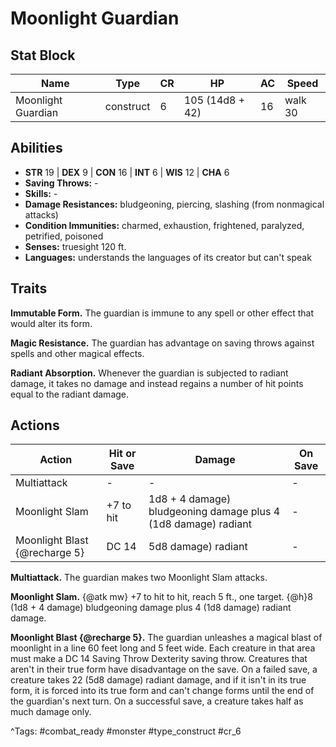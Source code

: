# Moonlight Guardian

## Stat Block

| Name | Type | CR | HP | AC | Speed |
|------|------|----|----|----|-------|
| Moonlight Guardian | construct | 6 | 105 (14d8 + 42) | 16 | walk 30 |

## Abilities

- **STR** 19 | **DEX** 9 | **CON** 16 | **INT** 6 | **WIS** 12 | **CHA** 6
- **Saving Throws:** -  
- **Skills:** -  
- **Damage Resistances:** bludgeoning, piercing, slashing (from nonmagical attacks)  
- **Condition Immunities:** charmed, exhaustion, frightened, paralyzed, petrified, poisoned  
- **Senses:** truesight 120 ft.  
- **Languages:** understands the languages of its creator but can't speak

## Traits

**Immutable Form.** The guardian is immune to any spell or other effect that would alter its form.

**Magic Resistance.** The guardian has advantage on saving throws against spells and other magical effects.

**Radiant Absorption.** Whenever the guardian is subjected to radiant damage, it takes no damage and instead regains a number of hit points equal to the radiant damage.


## Actions

| Action | Hit or Save | Damage | On Save |
|--------|--------------|--------|----------|
| Multiattack | - | - | - |
| Moonlight Slam | +7 to hit | 1d8 + 4 damage) bludgeoning damage plus 4 (1d8 damage) radiant | - |
| Moonlight Blast {@recharge 5} | DC 14 | 5d8 damage) radiant | - |

**Multiattack.** The guardian makes two Moonlight Slam attacks.

**Moonlight Slam.** {@atk mw} +7 to hit to hit, reach 5 ft., one target. {@h}8 (1d8 + 4 damage) bludgeoning damage plus 4 (1d8 damage) radiant damage.

**Moonlight Blast {@recharge 5}.** The guardian unleashes a magical blast of moonlight in a line 60 feet long and 5 feet wide. Each creature in that area must make a DC 14 Saving Throw Dexterity saving throw. Creatures that aren't in their true form have disadvantage on the save. On a failed save, a creature takes 22 (5d8 damage) radiant damage, and if it isn't in its true form, it is forced into its true form and can't change forms until the end of the guardian's next turn. On a successful save, a creature takes half as much damage only.


^Tags: #combat_ready #monster #type_construct #cr_6